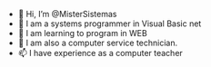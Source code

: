 - 👋 Hi, I’m @MisterSistemas
- 👀 I am a systems programmer in Visual Basic net
- 🌱 I am learning to program in WEB
- 💞️ I am also a computer service technician.
- 📫 I have experience as a computer teacher
<!---
MisterSistemas/MisterSistemas is a ✨ special ✨ repository because its `README.md` (this file) appears on your GitHub profile.
You can click the Preview link to take a look at your changes.
--->
